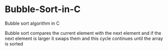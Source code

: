 # Bubble-Sort-in-C
Bubble sort algorithm in C

Bubble sort compares the current element with the next element and if the next element is larger it swaps them and this cycle continues until the array is sorted
